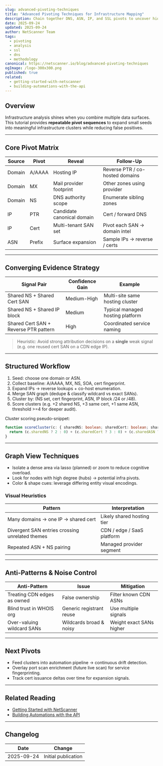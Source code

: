 ```yaml
---
slug: advanced-pivoting-techniques
title: "Advanced Pivoting Techniques for Infrastructure Mapping"
description: Chain together DNS, ASN, IP, and SSL pivots to uncover hidden relationships and infrastructure clusters.
date: 2025-09-24
updated: 2025-09-24
author: NetScanner Team
tags:
  - pivoting
  - analysis
  - ssl
  - dns
  - methodology
canonical: https://netscanner.io/blog/advanced-pivoting-techniques
ogImage: /logo-300x300.png
published: true
related:
  - getting-started-with-netscanner
  - building-automations-with-the-api
---
```


## Overview

Infrastructure analysis shines when you combine multiple data surfaces. This tutorial provides **repeatable pivot sequences** to expand small seeds into meaningful infrastructure clusters while reducing false positives.

---

## Core Pivot Matrix

| Source | Pivot  | Reveal                     | Follow-Up                       |
| ------ | ------ | -------------------------- | ------------------------------- |
| Domain | A/AAAA | Hosting IP                 | Reverse PTR / co-hosted domains |
| Domain | MX     | Mail provider footprint    | Other zones using provider      |
| Domain | NS     | DNS authority scope        | Enumerate sibling zones         |
| IP     | PTR    | Candidate canonical domain | Cert / forward DNS              |
| IP     | Cert   | Multi-tenant SAN set       | Pivot each SAN → domain intel   |
| ASN    | Prefix | Surface expansion          | Sample IPs → reverse / certs    |

---

## Converging Evidence Strategy

| Signal Pair                           | Confidence Gain | Example                          |
| ------------------------------------- | --------------- | -------------------------------- |
| Shared NS + Shared Cert SAN           | Medium-High     | Multi-site same hosting cluster  |
| Shared NS + Shared IP block           | Medium          | Typical managed hosting platform |
| Shared Cert SAN + Reverse PTR pattern | High            | Coordinated service naming       |

> Heuristic: Avoid strong attribution decisions on a **single** weak signal (e.g. one reused cert SAN on a CDN edge IP).

---

## Structured Workflow

1. Seed: choose one domain or ASN.
2. Collect baseline: A/AAAA, MX, NS, SOA, cert fingerprint.
3. Expand IPs → reverse lookups + co-host enumeration.
4. Merge SAN graph (dedupe & classify wildcard vs exact SANs).
5. Cluster by: (NS set, cert fingerprint, ASN, IP block /24 or /48).
6. Score clusters (e.g. +2 shared NS, +3 same cert, +1 same ASN, threshold >=4 for deeper audit).

Cluster scoring pseudo-snippet:
```ts
function scoreCluster(c: { sharedNS: boolean; sharedCert: boolean; sharedASN: boolean }) {
  return (c.sharedNS ? 2 : 0) + (c.sharedCert ? 3 : 0) + (c.sharedASN ? 1 : 0)
}
```

---

## Graph View Techniques

- Isolate a dense area via lasso (planned) or zoom to reduce cognitive overload.
- Look for nodes with high degree (hubs) → potential infra pivots.
- Color & shape cues: leverage differing entity visual encodings.

### Visual Heuristics
| Pattern                                         | Interpretation             |
| ----------------------------------------------- | -------------------------- |
| Many domains → one IP → shared cert             | Likely shared hosting tier |
| Divergent SAN entries crossing unrelated themes | CDN / edge / SaaS platform |
| Repeated ASN + NS pairing                       | Managed provider segment   |

---

## Anti-Patterns & Noise Control

| Anti-Pattern                | Issue                    | Mitigation               |
| --------------------------- | ------------------------ | ------------------------ |
| Treating CDN edges as owned | False ownership          | Filter known CDN ASNs    |
| Blind trust in WHOIS org    | Generic registrant reuse | Use multiple signals     |
| Over-valuing wildcard SANs  | Wildcards broad & noisy  | Weight exact SANs higher |

---

## Next Pivots

- Feed clusters into automation pipeline → continuous drift detection.
- Overlay port scan enrichment (future live scan) for service fingerprinting.
- Track cert issuance deltas over time for expansion signals.

---

## Related Reading

- [Getting Started with NetScanner](/blog/getting-started-with-netscanner)
- [Building Automations with the API](/blog/building-automations-with-the-api)

---

## Changelog

| Date       | Change              |
| ---------- | ------------------- |
| 2025-09-24 | Initial publication |
